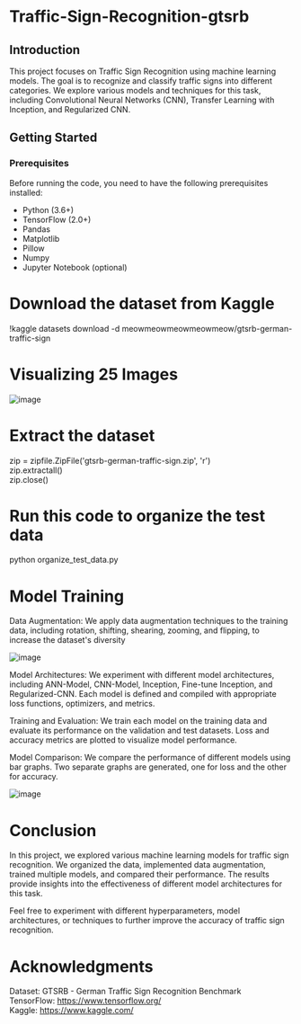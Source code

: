 # Traffic-Sign-Recognition-gtsrb

## Introduction

This project focuses on Traffic Sign Recognition using machine learning models. The goal is to recognize and classify traffic signs into different categories. We explore various models and techniques for this task, including Convolutional Neural Networks (CNN), Transfer Learning with Inception, and Regularized CNN.

## Getting Started

### Prerequisites

Before running the code, you need to have the following prerequisites installed:

- Python (3.6+)
- TensorFlow (2.0+)
- Pandas
- Matplotlib
- Pillow
- Numpy
- Jupyter Notebook (optional)

# Download the dataset from Kaggle
!kaggle datasets download -d meowmeowmeowmeowmeow/gtsrb-german-traffic-sign

# Visualizing 25 Images
![image](https://github.com/vedb1211/Traffic-Sign-Recognition-gtsrb/assets/106091820/be835406-426c-4c32-adb5-952fdbdd5102)


# Extract the dataset
zip = zipfile.ZipFile('gtsrb-german-traffic-sign.zip', 'r')<br>
zip.extractall()<br>
zip.close()

# Run this code to organize the test data
python organize_test_data.py


# Model Training
Data Augmentation: 
We apply data augmentation techniques to the training data, including rotation, shifting, shearing, zooming, and flipping, to increase the dataset's diversity

![image](https://github.com/vedb1211/Traffic-Sign-Recognition-gtsrb/assets/106091820/f773614c-57f6-48e6-a391-24ba0b68bb60)

Model Architectures:
We experiment with different model architectures, including ANN-Model, CNN-Model, Inception, Fine-tune Inception, and Regularized-CNN. Each model is defined and compiled with appropriate loss functions, optimizers, and metrics.

Training and Evaluation:
We train each model on the training data and evaluate its performance on the validation and test datasets. Loss and accuracy metrics are plotted to visualize model performance.

Model Comparison:
We compare the performance of different models using bar graphs. Two separate graphs are generated, one for loss and the other for accuracy.

![image](https://github.com/vedb1211/Traffic-Sign-Recognition-gtsrb/assets/106091820/de333af3-f998-4b67-b873-8e0ae64a67ac)


# Conclusion
In this project, we explored various machine learning models for traffic sign recognition. We organized the data, implemented data augmentation, trained multiple models, and compared their performance. The results provide insights into the effectiveness of different model architectures for this task.

Feel free to experiment with different hyperparameters, model architectures, or techniques to further improve the accuracy of traffic sign recognition.

# Acknowledgments
Dataset: GTSRB - German Traffic Sign Recognition Benchmark<br>
TensorFlow: https://www.tensorflow.org/<br>
Kaggle: https://www.kaggle.com/

